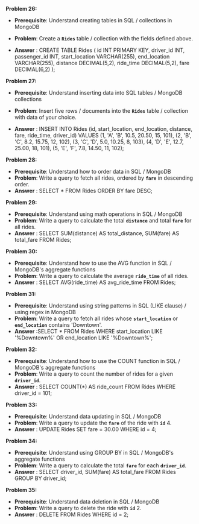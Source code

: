 **Problem 26:**

- **Prerequisite**: Understand creating tables in SQL / collections in MongoDB
- **Problem**: Create a **`Rides`** table / collection with the fields defined above.

- **Answer** :   CREATE TABLE Rides (
    id INT PRIMARY KEY,
    driver_id INT,
    passenger_id INT,
    start_location VARCHAR(255),
    end_location VARCHAR(255),
    distance DECIMAL(5,2),
    ride_time DECIMAL(5,2),
    fare DECIMAL(6,2)
);

**Problem 27:**

- **Prerequisite**: Understand inserting data into SQL tables / MongoDB collections
- **Problem**: Insert five rows / documents into the **`Rides`** table / collection with data of your choice.

- **Answer** :
INSERT INTO Rides (id, start_location, end_location, distance, fare, ride_time, driver_id)
VALUES
    (1, 'A', 'B', 10.5, 20.50, 15, 101),
    (2, 'B', 'C', 8.2, 15.75, 12, 102),
    (3, 'C', 'D', 5.0, 10.25, 8, 103),
    (4, 'D', 'E', 12.7, 25.00, 18, 101),
    (5, 'E', 'F', 7.8, 14.50, 11, 102);


**Problem 28:**

- **Prerequisite**: Understand how to order data in SQL / MongoDB
- **Problem**: Write a query to fetch all rides, ordered by **`fare`** in descending order.
- **Answer** : SELECT * FROM Rides ORDER BY fare DESC;


**Problem 29:**

- **Prerequisite**: Understand using math operations in SQL / MongoDB
- **Problem**: Write a query to calculate the total **`distance`** and total **`fare`** for all rides.
- **Answer** : SELECT SUM(distance) AS total_distance, SUM(fare) AS total_fare FROM Rides;


**Problem 30:**

- **Prerequisite**: Understand how to use the AVG function in SQL / MongoDB's aggregate functions
- **Problem**: Write a query to calculate the average **`ride_time`** of all rides.
- **Answer** : SELECT AVG(ride_time) AS avg_ride_time FROM Rides;


**Problem 31:**

- **Prerequisite**: Understand using string patterns in SQL (LIKE clause) / using regex in MongoDB
- **Problem**: Write a query to fetch all rides whose **`start_location`** or **`end_location`** contains 'Downtown'.
- **Answer** :SELECT * FROM Rides WHERE start_location LIKE '%Downtown%' OR end_location LIKE '%Downtown%';


**Problem 32:**

- **Prerequisite**: Understand how to use the COUNT function in SQL / MongoDB's aggregate functions
- **Problem**: Write a query to count the number of rides for a given **`driver_id`**.
- **Answer** : SELECT COUNT(*) AS ride_count FROM Rides WHERE driver_id = 101;


**Problem 33:**

- **Prerequisite**: Understand data updating in SQL / MongoDB
- **Problem**: Write a query to update the **`fare`** of the ride with **`id`** 4.
- **Answer** : UPDATE Rides SET fare = 30.00 WHERE id = 4;



**Problem 34:**

- **Prerequisite**: Understand using GROUP BY in SQL / MongoDB's aggregate functions
- **Problem**: Write a query to calculate the total **`fare`** for each **`driver_id`**.
- **Answer** : SELECT driver_id, SUM(fare) AS total_fare FROM Rides GROUP BY driver_id;


**Problem 35:**

- **Prerequisite**: Understand data deletion in SQL / MongoDB
- **Problem**: Write a query to delete the ride with **`id`** 2.
- **Answer** : DELETE FROM Rides WHERE id = 2;
